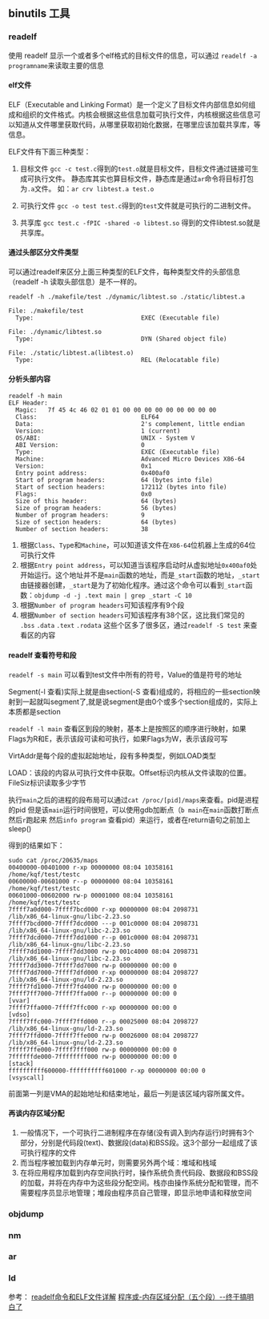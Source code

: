 ## binutils 工具

### readelf
使用 readelf 显示一个或者多个elf格式的目标文件的信息，可以通过 `readelf -a programname`来读取主要的信息

#### elf文件
ELF（Executable and Linking Format）是一个定义了目标文件内部信息如何组成和组织的文件格式。内核会根据这些信息加载可执行文件，内核根据这些信息可以知道从文件哪里获取代码，从哪里获取初始化数据，在哪里应该加载共享库，等信息。 

ELF文件有下面三种类型： 
1. 目标文件
`gcc -c test.c`得到的`test.o`就是目标文件，目标文件通过链接可生成可执行文件。 
静态库其实也算目标文件，静态库是通过`ar`命令将目标打包为`.a`文件。 
如：`ar crv libtest.a test.o`

2. 可执行文件 
`gcc -o test test.c`得到的`test`文件就是可执行的二进制文件。

3. 共享库 
`gcc test.c -fPIC -shared -o libtest.so` 得到的文件libtest.so就是共享库。

#### 通过头部区分文件类型
可以通过readelf来区分上面三种类型的ELF文件，每种类型文件的头部信息（readelf -h 读取头部信息）是不一样的。
 
```
readelf -h ./makefile/test ./dynamic/libtest.so ./static/libtest.a

File: ./makefile/test
  Type:                              EXEC (Executable file)

File: ./dynamic/libtest.so
  Type:                              DYN (Shared object file)

File: ./static/libtest.a(libtest.o)
  Type:                              REL (Relocatable file)
```

#### 分析头部内容
```
readelf -h main
ELF Header:
  Magic:   7f 45 4c 46 02 01 01 00 00 00 00 00 00 00 00 00
  Class:                             ELF64
  Data:                              2's complement, little endian
  Version:                           1 (current)
  OS/ABI:                            UNIX - System V
  ABI Version:                       0
  Type:                              EXEC (Executable file)
  Machine:                           Advanced Micro Devices X86-64
  Version:                           0x1
  Entry point address:               0x400af0
  Start of program headers:          64 (bytes into file)
  Start of section headers:          172112 (bytes into file)
  Flags:                             0x0
  Size of this header:               64 (bytes)
  Size of program headers:           56 (bytes)
  Number of program headers:         9
  Size of section headers:           64 (bytes)
  Number of section headers:         38
```
1. 根据`Class`、`Typ`e和`Machine`，可以知道该文件在`X86-64`位机器上生成的64位可执行文件
2. 根据`Entry point address`，可以知道当该程序启动时从虚拟地址`0x400af0`处开始运行。这个地址并不是`main`函数的地址，而是`_start`函数的地址，`_start`由链接器创建，`_start`是为了初始化程序。通过这个命令可以看到`_start`函数：`objdump -d -j .text main | grep _start -C 10`
3. 根据`Number of program headers`可知该程序有9个段
4. 根据`Number of section headers`可知该程序有38个区，这比我们常见的 `.bss` `.data` `.text` `.rodata` 这些个区多了很多区，通过`readelf -S test` 来查看区的内容

#### readelf 查看符号和段
`readelf -s main` 可以看到test文件中所有的符号，Value的值是符号的地址

Segment(-l 查看)实际上就是由section(-S 查看)组成的，将相应的一些section映射到一起就叫segment了,就是说segment是由0个或多个section组成的，实际上本质都是section

`readelf -l main` 查看区到段的映射，基本上是按照区的顺序进行映射，如果Flags为R和E，表示该段可读和可执行，如果Flags为W，表示该段可写

VirtAddr是每个段的虚拟起始地址，段有多种类型，例如LOAD类型 

LOAD：该段的内容从可执行文件中获取。Offset标识内核从文件读取的位置。FileSiz标识读取多少字节

执行`main`之后的进程的段布局可以通过`cat /proc/[pid]/maps`来查看。pid是进程的pid
但是该`main`运行时间很短，可以使用gdb加断点（`b main`在`main`函数打断点 然后`r`跑起来 然后`info program` 查看pid）来运行，或者在return语句之前加上sleep()

得到的结果如下：

```
sudo cat /proc/20635/maps
00400000-00401000 r-xp 00000000 08:04 10358161                           /home/kqf/test/testc
00600000-00601000 r--p 00000000 08:04 10358161                           /home/kqf/test/testc
00601000-00602000 rw-p 00001000 08:04 10358161                           /home/kqf/test/testc
7ffff7a0d000-7ffff7bcd000 r-xp 00000000 08:04 2098731                    /lib/x86_64-linux-gnu/libc-2.23.so
7ffff7bcd000-7ffff7dcd000 ---p 001c0000 08:04 2098731                    /lib/x86_64-linux-gnu/libc-2.23.so
7ffff7dcd000-7ffff7dd1000 r--p 001c0000 08:04 2098731                    /lib/x86_64-linux-gnu/libc-2.23.so
7ffff7dd1000-7ffff7dd3000 rw-p 001c4000 08:04 2098731                    /lib/x86_64-linux-gnu/libc-2.23.so
7ffff7dd3000-7ffff7dd7000 rw-p 00000000 00:00 0
7ffff7dd7000-7ffff7dfd000 r-xp 00000000 08:04 2098727                    /lib/x86_64-linux-gnu/ld-2.23.so
7ffff7fd1000-7ffff7fd4000 rw-p 00000000 00:00 0
7ffff7ff7000-7ffff7ffa000 r--p 00000000 00:00 0                          [vvar]
7ffff7ffa000-7ffff7ffc000 r-xp 00000000 00:00 0                          [vdso]
7ffff7ffc000-7ffff7ffd000 r--p 00025000 08:04 2098727                    /lib/x86_64-linux-gnu/ld-2.23.so
7ffff7ffd000-7ffff7ffe000 rw-p 00026000 08:04 2098727                    /lib/x86_64-linux-gnu/ld-2.23.so
7ffff7ffe000-7ffff7fff000 rw-p 00000000 00:00 0
7ffffffde000-7ffffffff000 rw-p 00000000 00:00 0                          [stack]
ffffffffff600000-ffffffffff601000 r-xp 00000000 00:00 0                  [vsyscall]
```
前面第一列是VMA的起始地址和结束地址，最后一列是该区域内容所属文件。 

#### 再谈内存区域分配
1. 一般情况下，一个可执行二进制程序在存储(没有调入到内存运行)时拥有3个部分，分别是代码段(text)、数据段(data)和BSS段。这3个部分一起组成了该可执行程序的文件
2. 而当程序被加载到内存单元时，则需要另外两个域：堆域和栈域
3. 在将应用程序加载到内存空间执行时，操作系统负责代码段、数据段和BSS段的加载，并将在内存中为这些段分配空间。栈亦由操作系统分配和管理，而不需要程序员显示地管理；堆段由程序员自己管理，即显示地申请和释放空间

### objdump

### nm

### ar

### ld




参考： 
[readelf命令和ELF文件详解](https://blog.csdn.net/Linux_ever/article/details/78210089)
[程序或-内存区域分配（五个段）--终于搞明白了](https://blog.csdn.net/love_gaohz/article/details/41310597)
